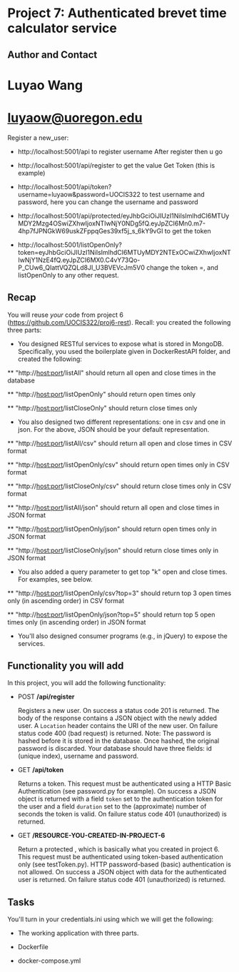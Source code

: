 # Project 7: Authenticated brevet time calculator service

## Author and Contact
# Luyao Wang
# luyaow@uoregon.edu

Register a new_user:
* http://localhost:5001/api to register username
After register then u go
* http://localhost:5001/api/register to get the value
Get Token (this is example)
* http://localhost:5001/api/token?username=luyaow&password=UOCIS322 to test username and password, here you can change the username and password


*  http://localhost:5001/api/protected/eyJhbGciOiJIUzI1NiIsImlhdCI6MTUyMDY2Mzg4OSwiZXhwIjoxNTIwNjY0NDg5fQ.eyJpZCI6Mn0.m7-4hp7fJPNGkW69uskZFppqGes39xf5j_s_6kY9vGI to get the token

* http://localhost:5001/listOpenOnly?token=eyJhbGciOiJIUzI1NiIsImlhdCI6MTUyMDY2NTExOCwiZXhwIjoxNTIwNjY1NzE4fQ.eyJpZCI6MX0.C4vY73Qo-P_CUw6_QIattVQZQLd8JI_U3BVEVcJm5V0 change the token =, and listOpenOnly to any other request.


## Recap

You will reuse *your* code from project
6 (https://github.com/UOCIS322/proj6-rest). Recall: you created the
following three parts:

* You designed RESTful services to expose what is stored in MongoDB.
Specifically, you used the boilerplate given in DockerRestAPI folder, and
created the following:

** "http://<host:port>/listAll" should return all open and close times in the database

** "http://<host:port>/listOpenOnly" should return open times only

** "http://<host:port>/listCloseOnly" should return close times only

* You also designed two different representations: one in csv and one
 in json. For the above, JSON should be your default representation.

** "http://<host:port>/listAll/csv" should return all open and close times in CSV format

** "http://<host:port>/listOpenOnly/csv" should return open times only in CSV format

** "http://<host:port>/listCloseOnly/csv" should return close times only in CSV format

** "http://<host:port>/listAll/json" should return all open and close times in JSON format

** "http://<host:port>/listOpenOnly/json" should return open times only in JSON format

** "http://<host:port>/listCloseOnly/json" should return close times only in JSON format

* You also added a query parameter to get top "k" open and close
times. For examples, see below.

** "http://<host:port>/listOpenOnly/csv?top=3" should return top 3 open times only (in ascending order) in CSV format

** "http://<host:port>/listOpenOnly/json?top=5" should return top 5 open times only (in ascending order) in JSON format

* You'll also designed consumer programs (e.g., in jQuery) to expose the services.

## Functionality you will add

In this project, you will add the following functionality:

- POST **/api/register**

    Registers a new user. On success a status code 201 is returned. The body of the response contains
a JSON object with the newly added user. A `Location` header contains the URI
of the new user. On failure status code 400 (bad request) is returned. Note: The
password is hashed before it is stored in the database. Once hashed, the original
password is discarded. Your database should have three fields: id (unique index),
username and password.

- GET **/api/token**

    Returns a token. This request must be authenticated using a HTTP Basic
Authentication (see password.py for example). On success a JSON object is returned
with a field `token` set to the authentication token for the user and
a field `duration` set to the (approximate) number of seconds the token is
valid. On failure status code 401 (unauthorized) is returned.

- GET **/RESOURCE-YOU-CREATED-IN-PROJECT-6**

    Return a protected <resource>, which is basically what you created in project 6. This request must be authenticated using token-based authentication only (see testToken.py). HTTP password-based (basic) authentication is not allowed. On success a JSON object with data for the authenticated user is returned. On failure status code 401 (unauthorized) is returned.

## Tasks

You'll turn in your credentials.ini using which we will get the following:

* The working application with three parts.

* Dockerfile

* docker-compose.yml
